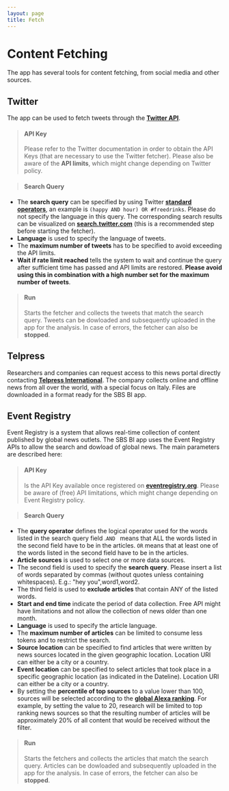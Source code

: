 ```yaml
---
layout: page
title: Fetch
---
```


# Content Fetching
The app has several tools for content fetching, from social media and other sources.

## Twitter
The app can be used to fetch tweets through the <a href="https://developer.twitter.com/en/docs" target="_blank">**Twitter API**</a>.

> #### API Key
> Please refer to the Twitter documentation in order to obtain the API Keys (that are necessary to use the Twitter fetcher). Please also be aware of the **API limits**, which might change depending on Twitter policy.

> #### Search Query
- The **search query** can be specified by using Twitter <a href="https://developer.twitter.com/en/docs/tweets/rules-and-filtering/overview/standard-operators" target="_blank">**standard operators**</a>, an example is `(happy AND hour) OR #freedrinks`. Please do not specify the language in this query. The corresponding search results can be visualized on <a href="https://search.twitter.com" target="_blank">**search.twitter.com**</a> (this is a recommended step before starting the fetcher).
- **Language** is used to specify the language of tweets.
- The **maximum number of tweets** has to be specified to avoid exceeding the API limits.
- **Wait if rate limit reached** tells the system to wait and continue the query after sufficient time has passed and API limits are restored. **Please avoid using this in combination with a high number set for the maximum number of tweets**.

> #### Run
> Starts the fetcher and collects the tweets that match the search query. Tweets can be dowloaded and subsequently uploaded in the app for the analysis. In case of errors, the fetcher can also be **stopped**.

## Telpress
Researchers and companies can request access to this news portal directly contacting <a href="http://www.telpress.com/" target="_blank">**Telpress International**</a>. The company collects online and offline news from all over the world, with a special focus on Italy. Files are downloaded in a format ready for the SBS BI app.

## Event Registry
Event Registry is a system that allows real-time collection of content published by global news outlets. The SBS BI app uses the Event Registry APIs to allow the search and dowload of global news. The main parameters are described here:

> #### API Key
> Is the API Key available once registered on <a href="https://eventregistry.org/" target="_blank">**eventregistry.org**</a>. Please be aware of (free) API limitations, which might change depending on Event Registry policy.

> #### Search Query
- The **query operator** defines the logical operator used for the words listed in the search query field .`AND ` means that ALL the words listed in the second field have to be in the articles. `OR` means that at least one of the words listed in the second field have to be in the articles. 
- **Article sources** is used to select one or more data sources.
- The second field is used to specify the **search query**. Please insert a list of words separated by commas (without quotes unless containing whitespaces). E.g.: "hey you",word1,word2.
- The third field is used to **exclude articles** that contain ANY of the listed words.
- **Start and end time** indicate the period of data collection. Free API might have limitations and not allow the collection of news older than one month.
- **Language** is used to specify the article language.
- The **maximum number of articles** can be limited to consume less tokens and to restrict the search.
- **Source location** can be specified to find articles that were written by news sources located in the given geographic location. Location URI can either be a city or a country.
- **Event location** can be specified to select articles that took place in a specific geographic location (as indicated in the Dateline). Location URI can either be a city or a country.
- By setting the **percentile of top sources** to a value lower than 100, sources will be selected according to the <a href="https://www.alexa.com/siteinfo" target="_blank">**global Alexa ranking**</a>. For example, by setting the value to 20, research will be limited to top ranking news sources so that the resulting number of articles will be approximately 20% of all content that would be received without the filter.

> #### Run
> Starts the fetchers and collects the articles that match the search query. Articles can be dowloaded and subsequently uploaded in the app for the analysis. In case of errors, the fetcher can also be **stopped**.
